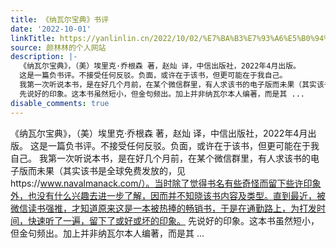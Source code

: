 ```yaml
---
title: 《纳瓦尔宝典》书评
date: '2022-10-01'
linkTitle: https://yanlinlin.cn/2022/10/02/%E7%BA%B3%E7%93%A6%E5%B0%94%E5%AE%9D%E5%85%B8%E4%B9%A6%E8%AF%84/
source: 颜林林的个人网站
description: |-
  《纳瓦尔宝典》，（美）埃里克·乔根森 著，赵灿 译，中信出版社，2022年4月出版。
  这是一篇负书评。不接受任何反驳。负面，或许在于该书，但更可能在于我自己。
  我第一次听说本书，是在好几个月前，在某个微信群里，有人求该书的电子版而未果（其实该书是全球免费发放的，见https://www.navalmanack.com/）。当时除了觉得书名有些奇怪而留下些许印象外，也没有什么兴趣去进一步了解，因而并不知晓该书内容及类型。直到最近，被微信读书强推，才知道原来这是一本被热捧的畅销书，于是在通勤路上，为打发时间，快速听了一遍，留下了或好或坏的印象。
  先说好的印象。这本书虽然短小，但金句频出。加上并非纳瓦尔本人编著，而是其 ...
disable_comments: true
---
```

《纳瓦尔宝典》，（美）埃里克·乔根森 著，赵灿 译，中信出版社，2022年4月出版。
这是一篇负书评。不接受任何反驳。负面，或许在于该书，但更可能在于我自己。
我第一次听说本书，是在好几个月前，在某个微信群里，有人求该书的电子版而未果（其实该书是全球免费发放的，见https://www.navalmanack.com/）。当时除了觉得书名有些奇怪而留下些许印象外，也没有什么兴趣去进一步了解，因而并不知晓该书内容及类型。直到最近，被微信读书强推，才知道原来这是一本被热捧的畅销书，于是在通勤路上，为打发时间，快速听了一遍，留下了或好或坏的印象。
先说好的印象。这本书虽然短小，但金句频出。加上并非纳瓦尔本人编著，而是其 ...